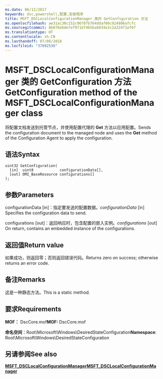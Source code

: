 ```yaml
---
ms.date: 06/12/2017
keywords: dsc,powershell,配置,安装程序
title: MSFT_DSCLocalConfigurationManager 类的 GetConfiguration 方法
ms.openlocfilehash: ae31ac30c152c96707b764ddaf00c924806afcfc
ms.sourcegitcommit: 8b076ebde7ef971d7465bab834a3c2a32471ef6f
ms.translationtype: HT
ms.contentlocale: zh-CN
ms.lasthandoff: 07/06/2018
ms.locfileid: "37892536"
---
```

# <a name="getconfiguration-method-of-the-msftdsclocalconfigurationmanager-class"></a><span data-ttu-id="2ba8a-103">MSFT_DSCLocalConfigurationManager 类的 GetConfiguration 方法</span><span class="sxs-lookup"><span data-stu-id="2ba8a-103">GetConfiguration method of the MSFT_DSCLocalConfigurationManager class</span></span>

<span data-ttu-id="2ba8a-104">将配置文档发送到托管节点，并使用配置代理的 **Get** 方法以应用配置。</span><span class="sxs-lookup"><span data-stu-id="2ba8a-104">Sends the configuration document to the managed node and uses the **Get** method of the Configuration Agent to apply the configuration.</span></span>

## <a name="syntax"></a><span data-ttu-id="2ba8a-105">语法</span><span class="sxs-lookup"><span data-stu-id="2ba8a-105">Syntax</span></span>

```mof
uint32 GetConfiguration(
  [in]  uint8            configurationData[],
  [out] OMI_BaseResource configurations[]
);
```

## <a name="parameters"></a><span data-ttu-id="2ba8a-106">参数</span><span class="sxs-lookup"><span data-stu-id="2ba8a-106">Parameters</span></span>

<span data-ttu-id="2ba8a-107">configurationData \[in\]：指定要发送的配置数据。</span><span class="sxs-lookup"><span data-stu-id="2ba8a-107">*configurationData* \[in\] Specifies the configuration data to send.</span></span>

<span data-ttu-id="2ba8a-108">configurations \[out\]：返回响应时，包含配置的嵌入实例。</span><span class="sxs-lookup"><span data-stu-id="2ba8a-108">*configurations* \[out\] On return, contains an embedded instance of the configurations.</span></span>

## <a name="return-value"></a><span data-ttu-id="2ba8a-109">返回值</span><span class="sxs-lookup"><span data-stu-id="2ba8a-109">Return value</span></span>

<span data-ttu-id="2ba8a-110">如果成功，则返回零；否则返回错误代码。</span><span class="sxs-lookup"><span data-stu-id="2ba8a-110">Returns zero on success; otherwise returns an error code.</span></span>

## <a name="remarks"></a><span data-ttu-id="2ba8a-111">备注</span><span class="sxs-lookup"><span data-stu-id="2ba8a-111">Remarks</span></span>

<span data-ttu-id="2ba8a-112">这是一种静态方法。</span><span class="sxs-lookup"><span data-stu-id="2ba8a-112">This is a static method.</span></span>

## <a name="requirements"></a><span data-ttu-id="2ba8a-113">要求</span><span class="sxs-lookup"><span data-stu-id="2ba8a-113">Requirements</span></span>

<span data-ttu-id="2ba8a-114">**MOF：** DscCore.mof</span><span class="sxs-lookup"><span data-stu-id="2ba8a-114">**MOF:** DscCore.mof</span></span>

<span data-ttu-id="2ba8a-115">**命名空间**：Root\Microsoft\Windows\DesiredStateConfiguration</span><span class="sxs-lookup"><span data-stu-id="2ba8a-115">**Namespace**: Root\Microsoft\Windows\DesiredStateConfiguration</span></span>

## <a name="see-also"></a><span data-ttu-id="2ba8a-116">另请参阅</span><span class="sxs-lookup"><span data-stu-id="2ba8a-116">See also</span></span>

[<span data-ttu-id="2ba8a-117">**MSFT_DSCLocalConfigurationManager**</span><span class="sxs-lookup"><span data-stu-id="2ba8a-117">**MSFT_DSCLocalConfigurationManager**</span></span>](msft-dsclocalconfigurationmanager.md)